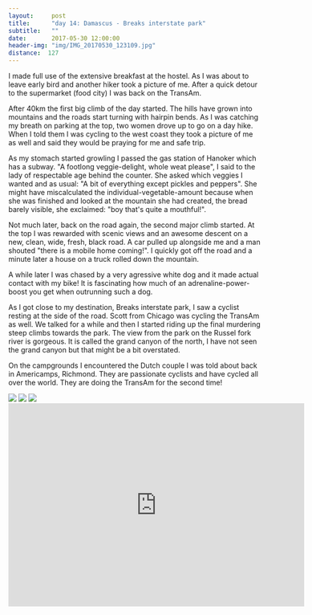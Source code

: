 ```yaml
---
layout:     post
title:      "day 14: Damascus - Breaks interstate park"
subtitle:   ""
date:       2017-05-30 12:00:00
header-img: "img/IMG_20170530_123109.jpg"
distance:  127
---
```


I made full use of the extensive breakfast at the hostel.
As I was about to leave early bird and another hiker took a picture of me.
After a quick detour to the supermarket (food city) I was back on the TransAm.

After 40km the first big climb of the day started.
The hills have grown into mountains and the roads start turning with hairpin bends.
As I was catching my breath on parking at the top, two women drove up to go on a day hike.
When I told them I was cycling to the west coast they took a picture of me as well and said they would be praying for me and safe trip.

As my stomach started growling I passed the gas station of Hanoker which has a subway.
"A footlong veggie-delight, whole weat please", I said to the lady of respectable age behind the counter.
She asked which veggies I wanted and as usual: "A bit of everything except pickles and peppers".
She might have miscalculated the individual-vegetable-amount because when she was finished and looked at the mountain she had created, the bread barely visible, she exclaimed: "boy that's quite a mouthful!".

Not much later, back on the road again, the second major climb started.
At the top I was rewarded with scenic views and an awesome descent on a new, clean, wide, fresh, black road.
A car pulled up alongside me and a man shouted "there is a mobile home coming!".
I quickly got off the road and a minute later a house on a truck rolled down the mountain.

A while later I was chased by a very agressive white dog and it made actual contact with my bike!
It is fascinating how much of an adrenaline-power-boost you get when outrunning such a dog.

As I got close to my destination, Breaks interstate park, I saw a cyclist resting at the side of the road.
Scott from Chicago was cycling the TransAm as well.
We talked for a while and then I started riding up the final murdering steep climbs towards the park.
The view from the park on the Russel fork river is gorgeous.
It is called the grand canyon of the north, I have not seen the grand canyon but that might be a bit overstated.

On the campgrounds I encountered the Dutch couple I was told about back in Americamps, Richmond.
They are passionate cyclists and have cycled all over the world.
They are doing the TransAm for the second time!

<img src="{{ site.baseurl }}/img/IMG_20170530_123114.jpg">
<span class="caption text-muted"></span>

<img src="{{ site.baseurl }}/img/IMG_20170530_133811.jpg">
<span class="caption text-muted"></span>

<img src="{{ site.baseurl }}/img/IMG_20170530_151302.jpg">
<span class="caption text-muted"></span>


<iframe height='405' width='590' frameborder='0' allowtransparency='true' scrolling='no' src='https://www.strava.com/activities/1013386658/embed/b435de9e46267d2cb2f84eb64267eb9000405386'></iframe>
